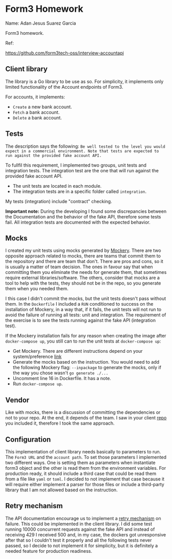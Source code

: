 # Form3 Homework

Name: Adan Jesus Suarez Garcia

Form3 homework.

Ref:

https://github.com/form3tech-oss/interview-accountapi

## Client library

The library is a Go library to be use as so. For simplicity, it implements only limited functionality of the Account endpoints of Form3.

For accounts, it implements:
- `Create` a new bank account.
- `Fetch` a bank account.
- `Delete` a bank account.

## Tests
The description says the following: `Be well tested to the level you would expect in a commercial environment. Note that tests are expected to
run against the provided fake account API.`

To fullfil this requirement, I implemented two groups, unit tests and integration tests. The integration test are the one that will run against
the provided fake account API.
- The unit tests are located in each module.
- The integration tests are in a specific folder called `integration`.

My tests (integration) include "contract" checking.

**Important note:** During the developing I found some discrepancies between the Documentation and the behavior of the fake API, therefore some tests fail. All integration tests are documented with the expected behavior.

## Mocks

I created my unit tests using mocks generated by [Mockery](https://github.com/vektra/mockery). There are two opposite approach related to mocks, there are teams that commit them to the repository and there are team that don't. There are pros and cons, so it is usually a matter of team decision. The ones in favour say that when committing them you eliminate the needs for generate them, that sometimes require external libraries/software. The others, consider that mocks are a tool to help with the tests, they should not be in the repo, so you generate them when you needed them.

I this case I didn't commit the mocks, but the unit tests doesn't pass without them. In the `Dockerfile` I included a `RUN` conditioned to success on the installation of Mockery, in a way that, if it fails, the unit tests will not run to avoid the failure of running all tests: unit and integration. The requirement of the exercise is to see the tests running against the fake API (integration test).

If the Mockery installation fails for any reason when creating the image after `docker-compose up`, you still can to run the unit tests at `docker-compose up`:
- Get Mockery. There are different instructions depend on your system/preference [link](https://vektra.github.io/mockery/installation/#github-release)
- Generate the mocks based on the instruction. You would need to add the following Mockery flag: `--inpackage` to generate the mocks, only if the way you chose wasn't `go generate ./...`
- Uncomment line 16 in Dockerfile. It has a note.
- Run `docker-compose up`.

## Vendor

Like with mocks, there is a discussion of committing the dependencies or not to your repo. At the end, it depends of the team.
I saw in your client [repo](https://github.com/form3tech-oss/go-form3) you included it, therefore I took the same approach.

## Configuration

This implementation of client library needs basically to parameters to run. The `Form3 URL` and the `account path`.
To set those parameters I implemented two different ways. One is setting them as parameters when instantiate form3 object and the other is read them from the environment variables. For production ready, it should include a third case that could be read them from a file like `yaml` or `toml`. I decided to not implement that case because it will require either implement a parser for those files or include a third-party library that I am not allowed based on the instruction.

## Retry mechanism

The API documentation encourage us to implement a [retry mechanism](https://www.api-docs.form3.tech/api/schemes/sepa-instant-credit-transfer/introduction/timeouts/retry-strategy) on failure. This could be implemented in the client library. I did some test running 10000 concurrent requests against the fake API and instead of receiving 429 I received 500 and, in my case, the dockers got unresponsive after that so I couldn't test it properly and all the following tests never passed, so I decide to not implement it for simplicity, but it is definitely a needed feature for production readiness.
